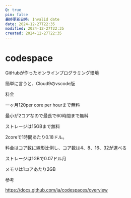 ```yaml
---
Q: true
pin: false
最終更新日時: Invalid date
date: 2024-12-27T22:35
modified: 2024-12-27T22:35
created: 2024-12-27T22:35
---
```

# codespace

GitHubが作ったオンラインプログラミング環境

簡単に言うと、Cloud9のvscode版

料金

一ヶ月120per core per hourまで無料

最小が2コアなので最長で60時間まで無料

ストレージは15GBまで無料

2coreで1時間あたり0.18ドル。

料金はコア数に線形比例し、コア数は4、8、16、32が選べる

ストレージは1GBで0.07ドル月

メモリは1コアあたり2GB

参考

https://docs.github.com/ja/codespaces/overview